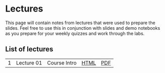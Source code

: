# Lectures

This page will contain notes from lectures that were used to prepare the slides. Feel free to use this in conjunction with slides and demo notebooks as you prepare for your weekly quizzes and work through the labs. 

## List of lectures 

||||||
|---|---|---|---|---|
|1|Lecture 01|Course Intro|[HTML](lectures/lecture01.slides.html)|[PDF](lectures/lec01_slides.pdf)|